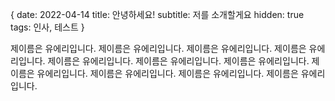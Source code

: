 {
date: 2022-04-14
title: 안녕하세요!
subtitle: 저를 소개할게요
hidden: true
tags: 인사, 테스트
}

제이름은 유에리입니다.
제이름은 유에리입니다.
제이름은 유에리입니다.
제이름은 유에리입니다.
제이름은 유에리입니다.
제이름은 유에리입니다.
제이름은 유에리입니다.
제이름은 유에리입니다.
제이름은 유에리입니다.
제이름은 유에리입니다.
제이름은 유에리입니다.
